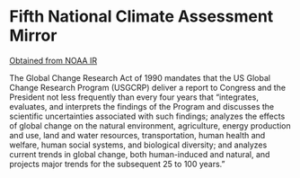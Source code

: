 # Fifth National Climate Assessment Mirror

[Obtained from NOAA IR](https://repository.library.noaa.gov/view/noaa/61592)

The Global Change Research Act of 1990 mandates that the US Global Change Research Program (USGCRP) deliver a report to Congress and the President not less frequently than every four years that “integrates, evaluates, and interprets the findings of the Program and discusses the scientific uncertainties associated with such findings; analyzes the effects of global change on the natural environment, agriculture, energy production and use, land and water resources, transportation, human health and welfare, human social systems, and biological diversity; and analyzes current trends in global change, both human-induced and natural, and projects major trends for the subsequent 25 to 100 years.”
